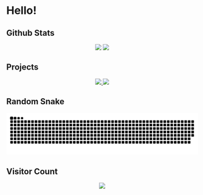 # Hello! 
<!-- [![Typing SVG](https://readme-typing-svg.demolab.com?font=Montserrat&weight=600&size=50&duration=2000&pause=1000&color=FFA6C9&center=true&vCenter=true&width=1000&height=100&lines=Welcome+To+My+Github+Profile;.....;Kirby+is+Sleeping+So+Stay+Silent.)](https://git.io/typing-svg)
 -->
<!-- <p align="center">
  <img src="https://user-images.githubusercontent.com/86033049/215239570-27af3fba-02f7-4ace-8685-8ce78594832f.gif">
<p>
  -->

## Github Stats
<div align="center">
  <img class="img" src="https://github-readme-stats-git-masterrstaa-rickstaa.vercel.app/api?username=ZaRamen&count_private=true&theme=dark" />
  <img class="img" src="https://github-readme-stats-git-masterrstaa-rickstaa.vercel.app/api/top-langs/?username=ZaRamen&layout=compact&theme=dark" />
</div>


## Projects
<div align="center">
  <a href="https://github.com/ZaRamen/Survive-the-Infected">
    <img src="https://github-readme-stats.vercel.app/api/pin/?username=ZaRamen&repo=Survive-the-Infected&theme=dracula" />
  </a>
   <a href="https://github.com/ZaRamen/World-Hardest-Game-Clone">
    <img src="https://github-readme-stats.vercel.app/api/pin/?username=ZaRamen&repo=World-Hardest-Game-Clone&theme=dracula" />
  </a>
</div>
  
## Random Snake
<p align="center">
      <img src="https://github.com/ZaRamen/ZaRamen/blob/output/github-contribution-grid-snake.svg">
</p>

## Visitor Count
<p align="center">
  <img src="https://profile-counter.glitch.me/ZaRamen/count.svg">
</p>
<!--
**ZaRamen/ZaRamen** is a ✨ _special_ ✨ repository because its `README.md` (this file) appears on your GitHub profile.
Here are some ideas to get you started:
-->
